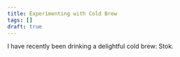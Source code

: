 ```yaml
---
title: Experimenting with Cold Brew
tags: []
draft: true
---
```


I have recently been drinking a delightful cold brew: Stok. 
